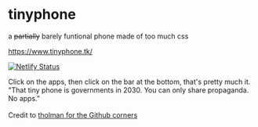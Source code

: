 # tinyphone
 a ~~partially~~ barely funtional phone made of too much css

https://www.tinyphone.tk/

[![Netlify Status](https://api.netlify.com/api/v1/badges/7a3b6f3d-f701-42fb-afc9-ba6c8ee48215/deploy-status)](https://app.netlify.com/sites/tinyphone/deploys)

Click on the apps, then click on the bar at the bottom, that's pretty much it. 
\
"That tiny phone is governments in 2030. You can only share propaganda. No apps."
\
\
Credit to [tholman for the Github corners](https://github.com/tholman/github-corners)
